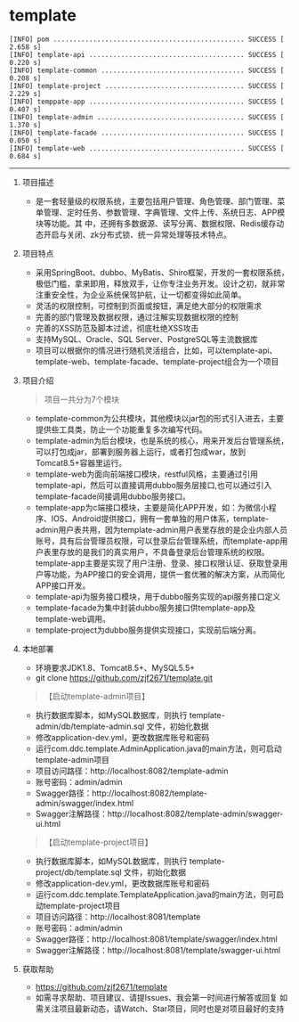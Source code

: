 # template
    [INFO] pom ................................................ SUCCESS [  2.658 s]
    [INFO] template-api ....................................... SUCCESS [  0.220 s]
    [INFO] template-common .................................... SUCCESS [  0.208 s]
    [INFO] template-project ................................... SUCCESS [  2.229 s]
    [INFO] temppate-app ....................................... SUCCESS [  0.407 s]
    [INFO] template-admin ..................................... SUCCESS [  1.370 s]
    [INFO] template-facade .................................... SUCCESS [  0.050 s]
    [INFO] template-web ....................................... SUCCESS [  0.684 s]

----------
 1. 项目描述
    - 是一套轻量级的权限系统，主要包括用户管理、角色管理、部门管理、菜单管理、定时任务、参数管理、字典管理、文件上传、系统日志、APP模块等功能。其 中，还拥有多数据源、读写分离、数据权限、Redis缓存动态开启与关闭、zk分布式锁、统一异常处理等技术特点。 
 2. 项目特点
     - 采用SpringBoot、dubbo、MyBatis、Shiro框架，开发的一套权限系统，极低门槛，拿来即用，释放双手，让你专注业务开发。设计之初，就非常注重安全性，为企业系统保驾护航，让一切都变得如此简单。
     - 灵活的权限控制，可控制到页面或按钮，满足绝大部分的权限需求
     - 完善的部门管理及数据权限，通过注解实现数据权限的控制
     - 完善的XSS防范及脚本过滤，彻底杜绝XSS攻击
     - 支持MySQL、Oracle、SQL Server、PostgreSQL等主流数据库
     - 项目可以根据你的情况进行随机灵活组合，比如，可以template-api、template-web、template-facade、template-project组合为一个项目
 3. 项目介绍
    > 项目一共分为7个模块

    - template-common为公共模块，其他模块以jar包的形式引入进去，主要提供些工具类，防止一个功能重复多次编写代码。
    - template-admin为后台模块，也是系统的核心，用来开发后台管理系统，可以打包成jar，部署到服务器上运行，或者打包成war，放到Tomcat8.5+容器里运行。
    - template-web为面向前端接口模块，restful风格，主要通过引用template-api，然后可以直接调用dubbo服务层接口,也可以通过引入template-facade间接调用dubbo服务接口。
    - template-app为c端接口模块，主要是简化APP开发，如：为微信小程序、IOS、Android提供接口，拥有一套单独的用户体系，template-admin用户表共用，因为template-admin用户表里存放的是企业内部人员账号，具有后台管理员权限，可以登录后台管理系统，而template-app用户表里存放的是我们的真实用户，不具备登录后台管理系统的权限。template-app主要是实现了用户注册、登录、接口权限认证、获取登录用户等功能，为APP接口的安全调用，提供一套优雅的解决方案，从而简化APP接口开发。
    - template-api为服务接口模块，用于dubbo服务实现的api服务接口定义
    - template-facade为集中封装dubbo服务接口供template-app及template-web调用。
    - template-project为dubbo服务提供实现接口，实现前后端分离。
 4. 本地部署
    - 环境要求JDK1.8、Tomcat8.5+、MySQL5.5+
    - git clone https://github.com/zjf2671/template.git
    
    
    > 【启动template-admin项目】 
    - 执行数据库脚本，如MySQL数据库，则执行 template-admin/db/template-admin.sql 文件，初始化数据
    - 修改application-dev.yml，更改数据库账号和密码
    - 运行com.ddc.template.AdminApplication.java的main方法，则可启动template-admin项目
    - 项目访问路径：http://localhost:8082/template-admin
    - 账号密码：admin/admin
    - Swagger路径：http://localhost:8082/template-admin/swagger/index.html
    - Swagger注解路径：http://localhost:8082/template-admin/swagger-ui.html
    
    
    > 【启动template-project项目】 
    - 执行数据库脚本，如MySQL数据库，则执行 template-project/db/template.sql 文件，初始化数据
    - 修改application-dev.yml，更改数据库账号和密码
    - 运行com.ddc.template.TemplateApplication.java的main方法，则可启动template-project项目
    - 项目访问路径：http://localhost:8081/template
    - 账号密码：admin/admin
    - Swagger路径：http://localhost:8081/template/swagger/index.html
    - Swagger注解路径：http://localhost:8081/template/swagger-ui.html
 5. 获取帮助
    - https://github.com/zjf2671/template
    - 如需寻求帮助、项目建议、请提Issues、我会第一时间进行解答或回复
      如需关注项目最新动态，请Watch、Star项目，同时也是对项目最好的支持